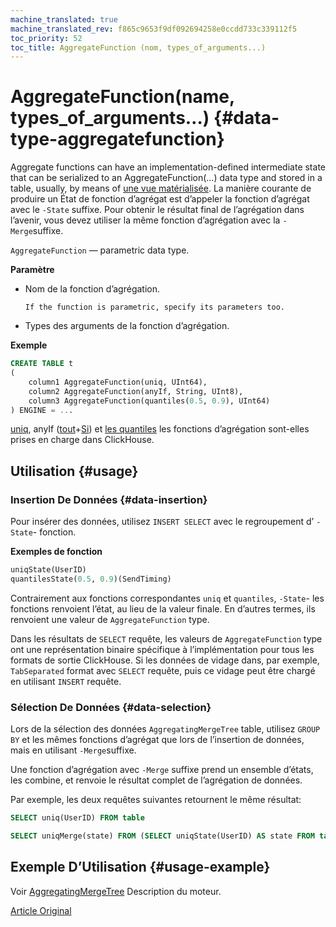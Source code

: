 ```yaml
---
machine_translated: true
machine_translated_rev: f865c9653f9df092694258e0ccdd733c339112f5
toc_priority: 52
toc_title: AggregateFunction (nom, types_of_arguments...)
---
```


# AggregateFunction(name, types\_of\_arguments…) {#data-type-aggregatefunction}

Aggregate functions can have an implementation-defined intermediate state that can be serialized to an AggregateFunction(…) data type and stored in a table, usually, by means of [une vue matérialisée](../../sql-reference/statements/create.md#create-view). La manière courante de produire un État de fonction d’agrégat est d’appeler la fonction d’agrégat avec le `-State` suffixe. Pour obtenir le résultat final de l’agrégation dans l’avenir, vous devez utiliser la même fonction d’agrégation avec la `-Merge`suffixe.

`AggregateFunction` — parametric data type.

**Paramètre**

-   Nom de la fonction d’agrégation.

        If the function is parametric, specify its parameters too.

-   Types des arguments de la fonction d’agrégation.

**Exemple**

``` sql
CREATE TABLE t
(
    column1 AggregateFunction(uniq, UInt64),
    column2 AggregateFunction(anyIf, String, UInt8),
    column3 AggregateFunction(quantiles(0.5, 0.9), UInt64)
) ENGINE = ...
```

[uniq](../../sql-reference/aggregate-functions/reference.md#agg_function-uniq), anyIf ([tout](../../sql-reference/aggregate-functions/reference.md#agg_function-any)+[Si](../../sql-reference/aggregate-functions/combinators.md#agg-functions-combinator-if)) et [les quantiles](../../sql-reference/aggregate-functions/reference.md) les fonctions d’agrégation sont-elles prises en charge dans ClickHouse.

## Utilisation {#usage}

### Insertion De Données {#data-insertion}

Pour insérer des données, utilisez `INSERT SELECT` avec le regroupement d’ `-State`- fonction.

**Exemples de fonction**

``` sql
uniqState(UserID)
quantilesState(0.5, 0.9)(SendTiming)
```

Contrairement aux fonctions correspondantes `uniq` et `quantiles`, `-State`- les fonctions renvoient l’état, au lieu de la valeur finale. En d’autres termes, ils renvoient une valeur de `AggregateFunction` type.

Dans les résultats de `SELECT` requête, les valeurs de `AggregateFunction` type ont une représentation binaire spécifique à l’implémentation pour tous les formats de sortie ClickHouse. Si les données de vidage dans, par exemple, `TabSeparated` format avec `SELECT` requête, puis ce vidage peut être chargé en utilisant `INSERT` requête.

### Sélection De Données {#data-selection}

Lors de la sélection des données `AggregatingMergeTree` table, utilisez `GROUP BY` et les mêmes fonctions d’agrégat que lors de l’insertion de données, mais en utilisant `-Merge`suffixe.

Une fonction d’agrégation avec `-Merge` suffixe prend un ensemble d’états, les combine, et renvoie le résultat complet de l’agrégation de données.

Par exemple, les deux requêtes suivantes retournent le même résultat:

``` sql
SELECT uniq(UserID) FROM table

SELECT uniqMerge(state) FROM (SELECT uniqState(UserID) AS state FROM table GROUP BY RegionID)
```

## Exemple D’Utilisation {#usage-example}

Voir [AggregatingMergeTree](../../engines/table-engines/mergetree-family/aggregatingmergetree.md) Description du moteur.

[Article Original](https://clickhouse.tech/docs/en/data_types/nested_data_structures/aggregatefunction/) <!--hide-->
